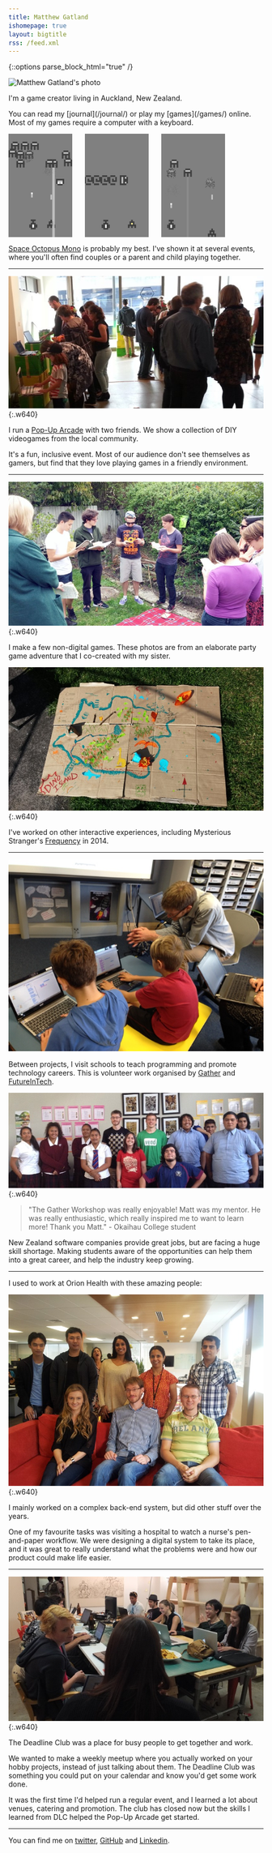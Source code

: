 ```yaml
---
title: Matthew Gatland
ishomepage: true
layout: bigtitle
rss: /feed.xml
---
```


{::options parse_block_html="true" /}

<div>

<div>
<img class="leftside" src="http://www.gravatar.com/avatar/074df10c26c1b064f8126ce0dbeec4b6.png?s=210" alt="Matthew Gatland's photo" height="210" width="210">
<p>I'm a game creator living in Auckland, New Zealand.</p>
<p>You can read my [journal](/journal/) or play my [games](/games/) online. Most of my games require a computer with a keyboard.</p>
<div style="clear: both"></div>
</div>

<img src="/games/som/som-screenshot-1.png" alt="Two spaceships fight against strange creatures" width="25%" height="25%" style="float: left; margin-right: 25px">
<img src="/games/som/som-screenshot-2.png" alt="A creature leaves a trail of shapes above two spaceships" width="25%" height="25%" style="float: left; margin-right: 25px">
<img src="/games/som/som-screenshot-3.png"  alt="Two spaceships have defeated post of the creatures" width="25%" height="25%" style="float: left; margin-right: 25px">

<div style="clear: both"></div>

[Space Octopus Mono](/games/som/) is probably my best. I've shown it at several events, where you'll often find couples or a parent and child playing together.

<hr>

![Pop-Up Arcade](/images/pop-up-arcade.jpg){:.w640}

I run a [Pop-Up Arcade](http://popuparcade.co.nz) with two friends. We show a collection of DIY videogames from the local community. 

It's a fun, inclusive event. Most of our audience don't see themselves as gamers, but find that they love playing games in a friendly environment.

<hr>

![Alice's Birthday Game 2.0](/images/alices-birthday-game-2.jpg){:.w640}

I make a few non-digital games. These photos are from an elaborate party game adventure that I co-created with my sister.

![Alice's Birthday Game 2.0](/images/alices-birthday-game-2-map.jpg){:.w640}

I've worked on other interactive experiences, including Mysterious Stranger's [Frequency](http://www.mysterious-stranger.co.nz/frequency/) in 2014.

<hr>

![Teaching Scratch for FutureInTech](/images/workshops-futureintech.jpg)

Between projects, I visit schools to teach programming and promote technology careers. This is volunteer work organised by [Gather](http://gathergather.co.nz/workshops/) and [FutureInTech](http://www.futureintech.org.nz/).

![Teaching HTML and CSS for Gather](/images/workshops-gather.jpg){:.w640}

>"The Gather Workshop was really enjoyable! Matt was my mentor. He was really enthusiastic, which really inspired me to want to learn more! Thank you Matt." - Okaihau College student

New Zealand software companies provide great jobs, but are facing a huge skill shortage. Making students aware of the opportunities can help them into a great career, and help the industry keep growing.

<!-- A talk at Mount Roskill Grammar School (ICT-Connect), Scratch workshop at Ponsonby Primary School (FutureInTech), a talk at Glendowie College (FIT), and gather workshops at Tamaki College, Howick College, Mount Roskill Grammar School, Westlake Girls' High School, Okaihau College-->

<hr>

I used to work at Orion Health with these amazing people:

![Orion Health](/images/orion-health.jpg){:.w640}

I mainly worked on a complex back-end system, but did other stuff over the years.

One of my favourite tasks was visiting a hospital to watch a nurse's pen-and-paper workflow. We were designing a digital system to take its place, and it was great to really understand what the problems were and how our product could make life easier.

<hr>

![Deadline Club #4](/images/deadline-club.jpg){:.w640}

The Deadline Club was a place for busy people to get together and work.

We wanted to make a weekly meetup where you actually worked on your hobby projects, instead of just talking about them. The Deadline Club was something you could put on your calendar and know you'd get some work done.

It was the first time I'd helped run a regular event, and I learned a lot about venues, catering and promotion. The club has closed now but the skills I learned from DLC helped the Pop-Up Arcade get started.

<hr>

You can find me on [twitter](http://twitter.com/mgatland), [GitHub](http://www.github.com/mgatland) and [Linkedin](http://nz.linkedin.com/in/mgatland).

</div>